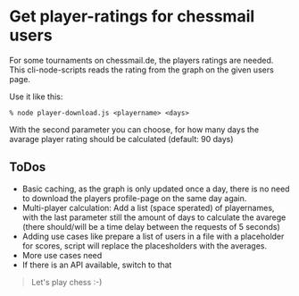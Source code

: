 # Get player-ratings for chessmail users

For some tournaments on chessmail.de, the players ratings are needed. This cli-node-scripts reads the rating from the graph on the given users page.

Use it like this:

    % node player-download.js <playername> <days>

With the second parameter <days> you can choose, for how many days the avarage player rating should be calculated (default: 90 days)


## ToDos

- Basic caching, as the graph is only updated once a day, there is no need to download the players profile-page on the same day again.
- Multi-player calculation: Add a list (space sperated) of playernames, with the last parameter still the amount of days to calculate the avarege (there should/will be a time delay between the requests of 5 seconds)
- Adding use cases like prepare a list of users in a file with a placeholder for scores, script will replace the placesholders with the averages.
- More use cases need
- If there is an API available, switch to that

> Let's play chess :-)
